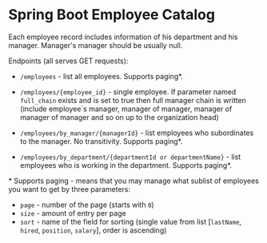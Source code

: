# Spring Boot Employee Catalog


Each employee record includes information of his department and his manager.
Manager's manager should be usually null. 

Endpoints (all serves GET requests):

* `/employees` - list all employees. Supports paging*.

* `/employees/{employee_id}` - single employee. 
If parameter named `full_chain` exists and is set to true then full manager chain is written 
(include employee\`s manager, manager of manager, manager of manager of manager and so on up to the organization head)

* `/employees/by_manager/{managerId}` - list employees who subordinates to the manager. No transitivity. Supports paging*.

* `/employees/by_department/{departmentId or departmentName}` - list employees who is working in the department. Supports paging*.

\* Supports paging - means that you may manage what sublist of employees you want to get by three parameters:
* `page` - number of the page (starts with `0`)
* `size` - amount of entry per page
* `sort` - name of the field for sorting (single value from list \[`lastName`, `hired`, `position`, `salary`\], order is ascending)
